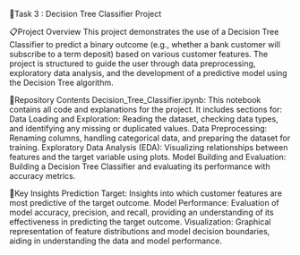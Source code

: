 🌳Task 3 : Decision Tree Classifier Project

📋Project Overview
This project demonstrates the use of a Decision Tree Classifier to predict a binary outcome (e.g., whether a bank customer will subscribe to a term deposit) based on various customer features. The project is structured to guide the user through data preprocessing, exploratory data analysis, and the development of a predictive model using the Decision Tree algorithm.

📂Repository Contents
Decision_Tree_Classifier.ipynb: This notebook contains all code and explanations for the project. It includes sections for:
Data Loading and Exploration: Reading the dataset, checking data types, and identifying any missing or duplicated values.
Data Preprocessing: Renaming columns, handling categorical data, and preparing the dataset for training.
Exploratory Data Analysis (EDA): Visualizing relationships between features and the target variable using plots.
Model Building and Evaluation: Building a Decision Tree Classifier and evaluating its performance with accuracy metrics.

🔑Key Insights
Prediction Target: Insights into which customer features are most predictive of the target outcome.
Model Performance: Evaluation of model accuracy, precision, and recall, providing an understanding of its effectiveness in predicting the target outcome.
Visualization: Graphical representation of feature distributions and model decision boundaries, aiding in understanding the data and model performance.
